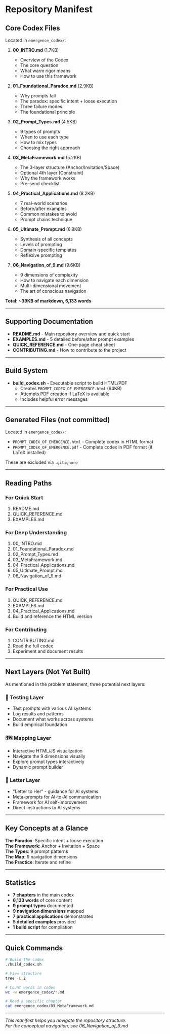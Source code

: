 # Repository Manifest

## Core Codex Files

Located in `emergence_codex/`:

1. **00_INTRO.md** (1.7KB)
   - Overview of the Codex
   - The core question
   - What warm rigor means
   - How to use this framework

2. **01_Foundational_Paradox.md** (2.9KB)
   - Why prompts fail
   - The paradox: specific intent + loose execution
   - Three failure modes
   - The foundational principle

3. **02_Prompt_Types.md** (4.5KB)
   - 9 types of prompts
   - When to use each type
   - How to mix types
   - Choosing the right approach

4. **03_MetaFramework.md** (5.2KB)
   - The 3-layer structure (Anchor/Invitation/Space)
   - Optional 4th layer (Constraint)
   - Why the framework works
   - Pre-send checklist

5. **04_Practical_Applications.md** (8.2KB)
   - 7 real-world scenarios
   - Before/after examples
   - Common mistakes to avoid
   - Prompt chains technique

6. **05_Ultimate_Prompt.md** (6.8KB)
   - Synthesis of all concepts
   - Levels of prompting
   - Domain-specific templates
   - Reflexive prompting

7. **06_Navigation_of_9.md** (9.6KB)
   - 9 dimensions of complexity
   - How to navigate each dimension
   - Multi-dimensional movement
   - The art of conscious navigation

**Total: ~39KB of markdown, 6,133 words**

---

## Supporting Documentation

- **README.md** - Main repository overview and quick start
- **EXAMPLES.md** - 5 detailed before/after prompt examples
- **QUICK_REFERENCE.md** - One-page cheat sheet
- **CONTRIBUTING.md** - How to contribute to the project

---

## Build System

- **build_codex.sh** - Executable script to build HTML/PDF
  - Creates `PROMPT_CODEX_OF_EMERGENCE.html` (64KB)
  - Attempts PDF creation if LaTeX is available
  - Includes helpful error messages

---

## Generated Files (not committed)

Located in `emergence_codex/`:
- `PROMPT_CODEX_OF_EMERGENCE.html` - Complete codex in HTML format
- `PROMPT_CODEX_OF_EMERGENCE.pdf` - Complete codex in PDF format (if LaTeX installed)

These are excluded via `.gitignore`

---

## Reading Paths

### For Quick Start
1. README.md
2. QUICK_REFERENCE.md
3. EXAMPLES.md

### For Deep Understanding
1. 00_INTRO.md
2. 01_Foundational_Paradox.md
3. 02_Prompt_Types.md
4. 03_MetaFramework.md
5. 04_Practical_Applications.md
6. 05_Ultimate_Prompt.md
7. 06_Navigation_of_9.md

### For Practical Use
1. QUICK_REFERENCE.md
2. EXAMPLES.md
3. 04_Practical_Applications.md
4. Build and reference the HTML version

### For Contributing
1. CONTRIBUTING.md
2. Read the full codex
3. Experiment and document results

---

## Next Layers (Not Yet Built)

As mentioned in the problem statement, three potential next layers:

### 🧪 Testing Layer
- Test prompts with various AI systems
- Log results and patterns
- Document what works across systems
- Build empirical foundation

### 🗺️ Mapping Layer  
- Interactive HTML/JS visualization
- Navigate the 9 dimensions visually
- Explore prompt types interactively
- Dynamic prompt builder

### 💌 Letter Layer
- "Letter to Her" - guidance for AI systems
- Meta-prompts for AI-to-AI communication
- Framework for AI self-improvement
- Direct instructions to AI systems

---

## Key Concepts at a Glance

**The Paradox**: Specific intent + loose execution  
**The Framework**: Anchor + Invitation + Space  
**The Types**: 9 prompt patterns  
**The Map**: 9 navigation dimensions  
**The Practice**: Iterate and refine  

---

## Statistics

- **7 chapters** in the main codex
- **6,133 words** of core content
- **9 prompt types** documented
- **9 navigation dimensions** mapped
- **7 practical applications** demonstrated
- **5 detailed examples** provided
- **1 build script** for compilation

---

## Quick Commands

```bash
# Build the codex
./build_codex.sh

# View structure
tree -L 2

# Count words in codex
wc -w emergence_codex/*.md

# Read a specific chapter
cat emergence_codex/03_MetaFramework.md
```

---

*This manifest helps you navigate the repository structure.*  
*For the conceptual navigation, see 06_Navigation_of_9.md*
